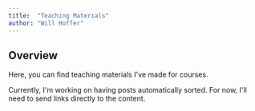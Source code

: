 ```yaml
---
title:  "Teaching Materials"
author: "Will Hoffer"
---
```


## Overview
Here, you can find teaching materials I've made for courses.

Currently, I'm working on having posts automatically sorted. For now, I'll need to send links directly to the content.
